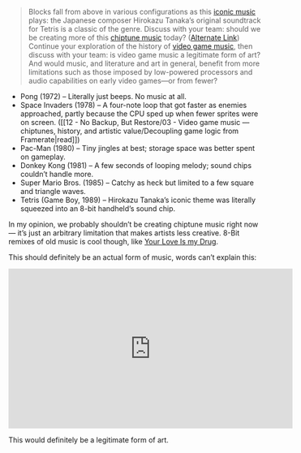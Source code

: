 > Blocks fall from above in various configurations as this [iconic music](https://www.youtube.com/watch?v=NmCCQxVBfyM) plays: the Japanese composer Hirokazu Tanaka’s original soundtrack for Tetris is a classic of the genre. Discuss with your team: should we be creating more of this [chiptune music](https://www.synthcentric.com/articles/a-guide-to-chiptune-music) today? ([Alternate Link](https://web.archive.org/web/20250706105809/https://www.synthcentric.com/articles/a-guide-to-chiptune-music)) Continue your exploration of the history of [video game music](https://www.sweetwater.com/insync/level-up-the-evolution-of-video-game-music/), then discuss with your team: is video game music a legitimate form of art? And would music, and literature and art in general, benefit from more limitations such as those imposed by low-powered processors and audio capabilities on early video games—or from fewer?

- Pong (1972) – Literally just beeps. No music at all.
- Space Invaders (1978) – A four-note loop that got faster as enemies approached, partly because the CPU sped up when fewer sprites were on screen. ([[12 - No Backup, But Restore/03 - Video game music — chiptunes, history, and artistic value/Decoupling game logic from Framerate\|read]])
- Pac-Man (1980) – Tiny jingles at best; storage space was better spent on gameplay.
- Donkey Kong (1981) – A few seconds of looping melody; sound chips couldn’t handle more.
- Super Mario Bros. (1985) – Catchy as heck but limited to a few square and triangle waves.
- Tetris (Game Boy, 1989) – Hirokazu Tanaka’s iconic theme was literally squeezed into an 8-bit handheld’s sound chip.

In my opinion, we probably shouldn’t be creating chiptune music right now — it’s just an arbitrary limitation that makes artists less creative. 8-Bit remixes of old music is cool though, like [Your Love Is my Drug](https://open.spotify.com/track/1EoThnDm6kQfB2idIfR30n).

This should definitely be an actual form of music, words can’t explain this:

<iframe width="560" height="315" src="https://www.youtube.com/embed/Wx84FdVvU2A?si=3SV19-4xSf1hUNgv&amp;start=553" title="YouTube video player" frameborder="0" allow="accelerometer; autoplay; clipboard-write; encrypted-media; gyroscope; picture-in-picture; web-share" referrerpolicy="strict-origin-when-cross-origin" allowfullscreen></iframe>

This would definitely be a legitimate form of art.

